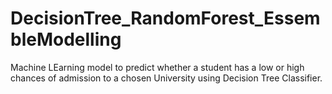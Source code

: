 # DecisionTree_RandomForest_EssembleModelling

Machine LEarning model to predict whether a student has a low or high chances of admission to a chosen University using Decision Tree Classifier.
